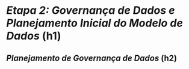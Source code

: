 # *Etapa 2: Governança de Dados e Planejamento Inicial do Modelo de Dados* (h1)
## *Planejamento de Governança de Dados* (h2)


